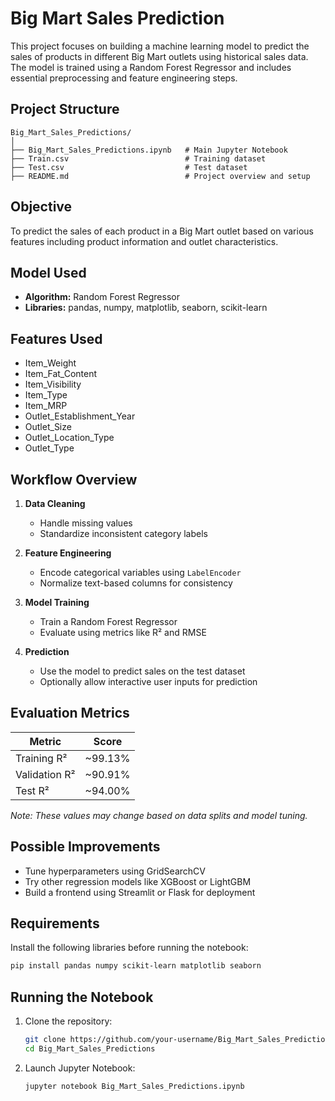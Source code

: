 # Big Mart Sales Prediction

This project focuses on building a machine learning model to predict the sales of products in different Big Mart outlets using historical sales data. The model is trained using a Random Forest Regressor and includes essential preprocessing and feature engineering steps.

## Project Structure

```
Big_Mart_Sales_Predictions/
│
├── Big_Mart_Sales_Predictions.ipynb   # Main Jupyter Notebook
├── Train.csv                          # Training dataset
├── Test.csv                           # Test dataset
├── README.md                          # Project overview and setup
```

## Objective

To predict the sales of each product in a Big Mart outlet based on various features including product information and outlet characteristics.

## Model Used

* **Algorithm:** Random Forest Regressor
* **Libraries:** pandas, numpy, matplotlib, seaborn, scikit-learn

## Features Used

* Item\_Weight
* Item\_Fat\_Content
* Item\_Visibility
* Item\_Type
* Item\_MRP
* Outlet\_Establishment\_Year
* Outlet\_Size
* Outlet\_Location\_Type
* Outlet\_Type

## Workflow Overview

1. **Data Cleaning**

   * Handle missing values
   * Standardize inconsistent category labels

2. **Feature Engineering**

   * Encode categorical variables using `LabelEncoder`
   * Normalize text-based columns for consistency

3. **Model Training**

   * Train a Random Forest Regressor
   * Evaluate using metrics like R² and RMSE

4. **Prediction**

   * Use the model to predict sales on the test dataset
   * Optionally allow interactive user inputs for prediction

## Evaluation Metrics

| Metric        | Score    |
| ------------- | -------- |
| Training R²   | \~99.13% |
| Validation R² | \~90.91% |
| Test R²       | \~94.00% |

*Note: These values may change based on data splits and model tuning.*

## Possible Improvements

* Tune hyperparameters using GridSearchCV
* Try other regression models like XGBoost or LightGBM
* Build a frontend using Streamlit or Flask for deployment

## Requirements

Install the following libraries before running the notebook:

```bash
pip install pandas numpy scikit-learn matplotlib seaborn
```

## Running the Notebook

1. Clone the repository:

   ```bash
   git clone https://github.com/your-username/Big_Mart_Sales_Predictions.git
   cd Big_Mart_Sales_Predictions
   ```

2. Launch Jupyter Notebook:

   ```bash
   jupyter notebook Big_Mart_Sales_Predictions.ipynb
   ```



